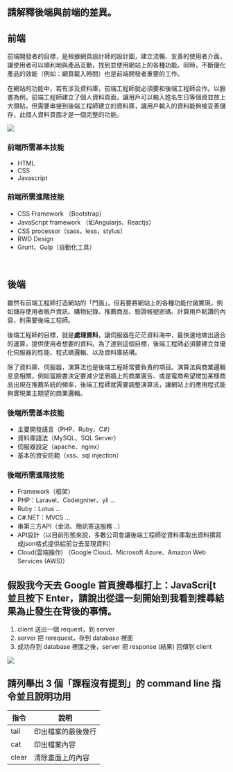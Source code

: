 ## 請解釋後端與前端的差異。

## 前端
前端開發者的目標，是根據網頁設計師的設計圖，建立流暢、友善的使用者介面，讓使用者可以順利地與產品互動，找到並使用網站上的各種功能。同時，不斷優化產品的效能（例如：網頁載入時間）也是前端開發者重要的工作。

在網站的功能中，若有涉及資料庫，前端工程師就必須要和後端工程師合作。以臉書為例，前端工程師建立了個人資料頁面，讓用戶可以輸入姓名生日等個資並放上大頭貼，但需要串接到後端工程師建立的資料庫，讓用戶輸入的資料能夠被妥善儲存，此個人資料頁面才是一個完整的功能。

![](https://i.imgur.com/PUlOHFd.png)
<br>

### 前端所需基本技能
- HTML
- CSS
- Javascript

### 前端所需進階技能
- CSS Framework （Bootstrap）
- JavaScript framework （如Angularjs、Reactjs）
- CSS processor（sass，less，stylus）
- RWD Design
- Grunt、Gulp（自動化工具）
<br>

## 後端
雖然有前端工程師打造網站的「門面」，但若要將網站上的各種功能付諸實現，例如儲存使用者帳戶資訊、購物紀錄、推薦商品、驗證帳號密碼、計算用戶點讚的內容，則需要後端工程師。

後端工程師的目標，就是**處理資料**，讓伺服器在茫茫資料海中，最快速地做出適合的運算，提供使用者想要的資料。為了達到這個目標，後端工程師必須要建立並優化伺服器的性能、程式碼邏輯、以及資料庫結構。

除了資料庫、伺服器，演算法也是後端工程師常要負責的項目。演算法與商業邏輯息息相關，例如當臉書決定要減少塗鴉牆上的商業廣告、或是電商希望增加某樣商品出現在推薦系統的頻率，後端工程師就需要調整演算法，讓網站上的應用程式能夠實現業主期望的商業邏輯。

### 後端所需基本技能
- 主要開發語言（PHP、Ruby、C#）
- 資料庫語法（MySQL、SQL Server）
- 伺服器設定（apache、nginx）
- 基本的資安防範（xss、sql injection）

### 後端所需進階技能
- Framework（框架）
- PHP：Laravel、Codeigniter、yii …
- Ruby：Lotus …
- C#.NET：MVC5 …
- 串第三方API（金流、簡訊寄送服務 ..）
- API設計（以目前形態來說，多數公司會讓後端工程師從資料庫取出資料撰寫成json格式提供給前台去呈現資料）
- Cloud(雲端操作) （Google Cloud、Microsoft Azure、Amazon Web Services (AWS)）

## 假設我今天去 Google 首頁搜尋框打上：JavaScri[t 並且按下 Enter，請說出從這一刻開始到我看到搜尋結果為止發生在背後的事情。
1. client 送出一個 request，到 server
2. server 把 rerequest，存到 database 裡面
3. 成功存到 database 裡面之後，server 把 response (結果) 回傳到 client

![](https://i.imgur.com/Ud5OELk.png)


## 請列舉出 3 個「課程沒有提到」的 command line 指令並且說明功用
| 指令    | 說明           |
| ---    | ---            |
| tail   | 印出檔案的最後幾行 |
| cat    | 印出檔案內容     |
| clear  | 清除畫面上的內容 |